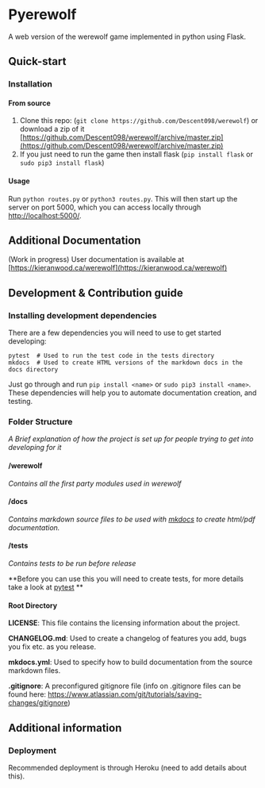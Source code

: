 # Pyerewolf

A web version of the werewolf game implemented in python using Flask.



## Quick-start

### Installation

#### From source

1. Clone this repo: (```git clone https://github.com/Descent098/werewolf```) or download a zip of it [https://github.com/Descent098/werewolf/archive/master.zip](https://github.com/Descent098/werewolf/archive/master.zip)
2. If you just need to run the game then install flask (```pip install flask``` or ```sudo pip3 install flask```)



#### Usage

Run ```python routes.py``` or ```python3 routes.py```. This will then start up the server on port 5000, which you can access locally through [http://localhost:5000/](http://localhost:5000/).



## Additional Documentation

(Work in progress) User documentation is available at [https://kieranwood.ca/werewolf](https://kieranwood.ca/werewolf)



## Development & Contribution guide

### Installing development dependencies

There are a few dependencies you will need to use to get started developing:

```
pytest 	# Used to run the test code in the tests directory
mkdocs	# Used to create HTML versions of the markdown docs in the docs directory
```

Just go through and run ```pip install <name>``` or ```sudo pip3 install <name>```. These dependencies will help you to automate documentation creation, and testing.



### Folder Structure

*A Brief explanation of how the project is set up for people trying to get into developing for it*



#### /werewolf

*Contains all the first party modules used in werewolf*



#### /docs

*Contains markdown source files to be used with [mkdocs](https://www.mkdocs.org/) to create html/pdf documentation.* 



#### /tests

*Contains tests to be run before release* 

**Before you can use this you will need to create tests, for more details take a look at [pytest](https://docs.pytest.org/en/latest/) **



#### Root Directory



**LICENSE**: This file contains the licensing information about the project.



**CHANGELOG.md**: Used to create a changelog of features you add, bugs you fix etc. as you release.



**mkdocs.yml**: Used to specify how to build documentation from the source markdown files.



**.gitignore**: A preconfigured gitignore file (info on .gitignore files can be found here: https://www.atlassian.com/git/tutorials/saving-changes/gitignore)



## Additional information

### Deployment

Recommended deployment is through Heroku (need to add details about this).




